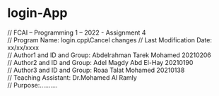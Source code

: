 # login-App
// FCAI – Programming 1 – 2022 - Assignment 4\
// Program Name: login.cpp\Cancel changes
// Last Modification Date: xx/xx/xxxx\
// Author1 and ID and Group: Abdelrahman Tarek Mohamed   20210206\
// Author2 and ID and Group: Adel Magdy Abd El-Hay       20210190\
// Author3 and ID and Group: Roaa Talat Mohamed          20210138\
// Teaching Assistant: Dr.Mohamed Al Ramly\
// Purpose:..........
